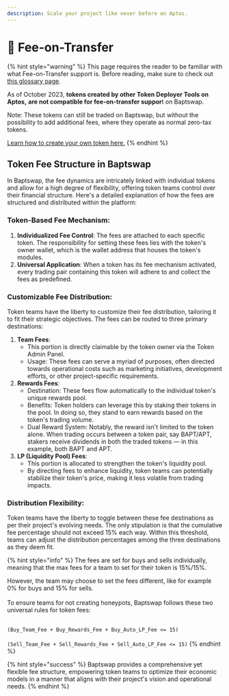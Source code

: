 ```yaml
---
description: Scale your project like never before on Aptos.
---
```


# 💸 Fee-on-Transfer

{% hint style="warning" %}
This page requires the reader to be familiar with what Fee-on-Transfer support is. Before reading, make sure to check out [this glossary page](fee-on-transfer-glossary.md).

As of October 2023, **tokens created by other Token Deployer Tools on Aptos,** **are not compatible for fee-on-transfer suppor**t on Baptswap.

Note: These tokens can still be traded on Baptswap, but without the possibility to add additional fees, where they operate as normal zero-tax tokens.

[Learn how to create your own token here.](../../../create-your-own-token.md)
{% endhint %}

## **Token Fee Structure in Baptswap**

In Baptswap, the fee dynamics are intricately linked with individual tokens and allow for a high degree of flexibility, offering token teams control over their financial structure. Here's a detailed explanation of how the fees are structured and distributed within the platform:

### Token-Based Fee Mechanism:

1. **Individualized Fee Control**: The fees are attached to each specific token. The responsibility for setting these fees lies with the token's owner wallet, which is the wallet address that houses the token's modules.
2. **Universal Application**: When a token has its fee mechanism activated, every trading pair containing this token will adhere to and collect the fees as predefined.

### Customizable Fee Distribution:

Token teams have the liberty to customize their fee distribution, tailoring it to fit their strategic objectives. The fees can be routed to three primary destinations:

1. **Team Fees**:
   * This portion is directly claimable by the token owner via the Token Admin Panel.
   * Usage: These fees can serve a myriad of purposes, often directed towards operational costs such as marketing initiatives, development efforts, or other project-specific requirements.
2. **Rewards Fees**:
   * Destination: These fees flow automatically to the individual token's unique rewards pool.
   * Benefits: Token holders can leverage this by staking their tokens in the pool. In doing so, they stand to earn rewards based on the token's trading volume.
   * Dual Reward System: Notably, the reward isn't limited to the token alone. When trading occurs between a token pair, say BAPT/APT, stakers receive dividends in both the traded tokens — in this example, both BAPT and APT.
3. **LP (Liquidity Pool) Fees**:
   * This portion is allocated to strengthen the token's liquidity pool.
   * By directing fees to enhance liquidity, token teams can potentially stabilize their token's price, making it less volatile from trading impacts.

### Distribution Flexibility:

Token teams have the liberty to toggle between these fee destinations as per their project's evolving needs. The only stipulation is that the cumulative fee percentage should not exceed 15% each way. Within this threshold, teams can adjust the distribution percentages among the three destinations as they deem fit.

{% hint style="info" %}
The fees are set for buys and sells individually, meaning that the max fees for a team to set for their token is 15%/15%.

However, the team may choose to set the fees different, like for example 0% for buys and 15% for sells.\
\
To ensure teams for not creating honeypots, Baptswap follows these two universal rules for token fees:

\
`(Buy_Team_Fee + Buy_Rewards_Fee + Buy_Auto_LP_Fee <= 15)`\
\
`(Sell_Team_Fee + Sell_Rewards_Fee + Sell_Auto_LP_Fee <= 15)`
{% endhint %}

{% hint style="success" %}
Baptswap provides a comprehensive yet flexible fee structure, empowering token teams to optimize their economic models in a manner that aligns with their project's vision and operational needs.
{% endhint %}
